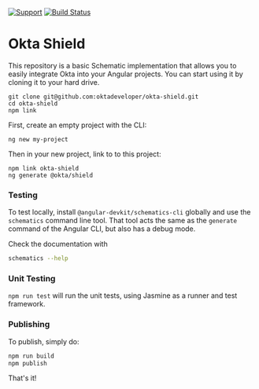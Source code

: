 [![Support](https://img.shields.io/badge/support-developer%20forum-blue.svg)][devforum] [![Build Status](https://travis-ci.org/oktadeveloper/okta-shield.svg?branch=master)](https://travis-ci.org/oktadeveloper/okta-shield)

# Okta Shield

This repository is a basic Schematic implementation that allows you to easily integrate Okta into your Angular projects. You can start using it by cloning it to your hard drive.

```
git clone git@github.com:oktadeveloper/okta-shield.git
cd okta-shield
npm link
```

First, create an empty project with the CLI:

```
ng new my-project
```

Then in your new project, link to to this project:

```
npm link okta-shield
ng generate @okta/shield
```

### Testing

To test locally, install `@angular-devkit/schematics-cli` globally and use the `schematics` command line tool. That tool acts the same as the `generate` command of the Angular CLI, but also has a debug mode.

Check the documentation with

```bash
schematics --help
```

### Unit Testing

`npm run test` will run the unit tests, using Jasmine as a runner and test framework.

### Publishing

To publish, simply do:

```bash
npm run build
npm publish
```

That's it!

[devforum]: https://devforum.okta.com